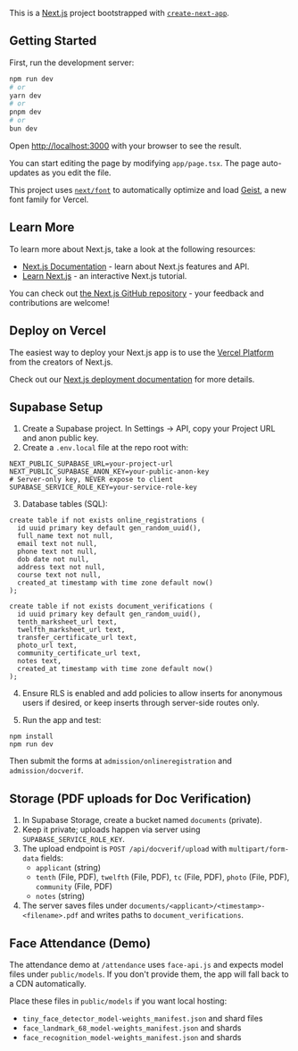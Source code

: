 This is a [Next.js](https://nextjs.org) project bootstrapped with [`create-next-app`](https://nextjs.org/docs/app/api-reference/cli/create-next-app).

## Getting Started

First, run the development server:

```bash
npm run dev
# or
yarn dev
# or
pnpm dev
# or
bun dev
```

Open [http://localhost:3000](http://localhost:3000) with your browser to see the result.

You can start editing the page by modifying `app/page.tsx`. The page auto-updates as you edit the file.

This project uses [`next/font`](https://nextjs.org/docs/app/building-your-application/optimizing/fonts) to automatically optimize and load [Geist](https://vercel.com/font), a new font family for Vercel.

## Learn More

To learn more about Next.js, take a look at the following resources:

- [Next.js Documentation](https://nextjs.org/docs) - learn about Next.js features and API.
- [Learn Next.js](https://nextjs.org/learn) - an interactive Next.js tutorial.

You can check out [the Next.js GitHub repository](https://github.com/vercel/next.js) - your feedback and contributions are welcome!

## Deploy on Vercel

The easiest way to deploy your Next.js app is to use the [Vercel Platform](https://vercel.com/new?utm_medium=default-template&filter=next.js&utm_source=create-next-app&utm_campaign=create-next-app-readme) from the creators of Next.js.

Check out our [Next.js deployment documentation](https://nextjs.org/docs/app/building-your-application/deploying) for more details.

## Supabase Setup

1. Create a Supabase project. In Settings → API, copy your Project URL and anon public key.
2. Create a `.env.local` file at the repo root with:

```
NEXT_PUBLIC_SUPABASE_URL=your-project-url
NEXT_PUBLIC_SUPABASE_ANON_KEY=your-public-anon-key
# Server-only key, NEVER expose to client
SUPABASE_SERVICE_ROLE_KEY=your-service-role-key
```

3. Database tables (SQL):

```
create table if not exists online_registrations (
  id uuid primary key default gen_random_uuid(),
  full_name text not null,
  email text not null,
  phone text not null,
  dob date not null,
  address text not null,
  course text not null,
  created_at timestamp with time zone default now()
);

create table if not exists document_verifications (
  id uuid primary key default gen_random_uuid(),
  tenth_marksheet_url text,
  twelfth_marksheet_url text,
  transfer_certificate_url text,
  photo_url text,
  community_certificate_url text,
  notes text,
  created_at timestamp with time zone default now()
);
```

4. Ensure RLS is enabled and add policies to allow inserts for anonymous users if desired, or keep inserts through server-side routes only.

5. Run the app and test:

```
npm install
npm run dev
```

Then submit the forms at `admission/onlineregistration` and `admission/docverif`.

## Storage (PDF uploads for Doc Verification)

1. In Supabase Storage, create a bucket named `documents` (private).
2. Keep it private; uploads happen via server using `SUPABASE_SERVICE_ROLE_KEY`.
3. The upload endpoint is `POST /api/docverif/upload` with `multipart/form-data` fields:
   - `applicant` (string)
   - `tenth` (File, PDF), `twelfth` (File, PDF), `tc` (File, PDF), `photo` (File, PDF), `community` (File, PDF)
   - `notes` (string)
4. The server saves files under `documents/<applicant>/<timestamp>-<filename>.pdf` and writes paths to `document_verifications`.

## Face Attendance (Demo)

The attendance demo at `/attendance` uses `face-api.js` and expects model files under `public/models`. If you don't provide them, the app will fall back to a CDN automatically.

Place these files in `public/models` if you want local hosting:

- `tiny_face_detector_model-weights_manifest.json` and shard files
- `face_landmark_68_model-weights_manifest.json` and shards
- `face_recognition_model-weights_manifest.json` and shards

